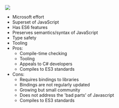 <img src="http://upload.wikimedia.org/wikipedia/commons/thumb/a/a6/TypeScript_Logo.png/220px-TypeScript_Logo.png">

- Microsoft effort
- Superset of JavaScript
- Has ES6 features
- Preserves semantics/syntax of JavaScript
- Type safety
- Tooling
- Pros:
    - Compile-time checking
    - Tooling
    - Appeals to C# developers
    - Compiles to ES3 standards
- Cons:
    - Requires bindings to libraries
    - Bindings are not regularly updated
    - Growing but small community
    - Does not address the 'bad parts' of Javascript
    - Compiles to ES3 standards
